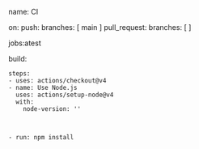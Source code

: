 name: CI

on:
  push:
    branches: [ main ]
  pull_request:
    branches: [  ]

jobs:atest

  build:

   

    steps:
    - uses: actions/checkout@v4
    - name: Use Node.js
      uses: actions/setup-node@v4
      with:
        node-version: ''

   
    
    - run: npm install


